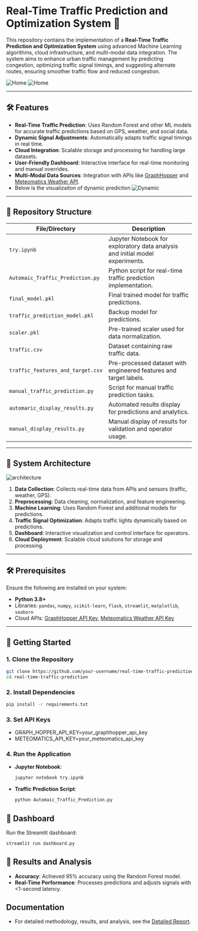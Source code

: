 # Real-Time Traffic Prediction and Optimization System 🚦

This repository contains the implementation of a **Real-Time Traffic Prediction and Optimization System** using advanced Machine Learning algorithms, cloud infrastructure, and multi-modal data integration. The system aims to enhance urban traffic management by predicting congestion, optimizing traffic signal timings, and suggesting alternate routes, ensuring smoother traffic flow and reduced congestion.

![Home](https://github.com/Jaffer74/Real-Time-Traffic-Prediction-and-Optimization-System/blob/main/home.png)
![Home](https://github.com/Jaffer74/Real-Time-Traffic-Prediction-and-Optimization-System/blob/main/home1.png)

---

## 🛠️ Features

- **Real-Time Traffic Prediction**: Uses Random Forest and other ML models for accurate traffic predictions based on GPS, weather, and social data.
- **Dynamic Signal Adjustments**: Automatically adapts traffic signal timings in real time.
- **Cloud Integration**: Scalable storage and processing for handling large datasets.
- **User-Friendly Dashboard**: Interactive interface for real-time monitoring and manual overrides.
- **Multi-Modal Data Sources**: Integration with APIs like [GraphHopper](https://graphhopper.com/dashboard/#/apikeys) and [Meteomatics Weather API](https://www.meteomatics.com/en/weather-api/).
- Below is the visualizaiton of dynamic prediction
![Dynamic](dynamic_prediction.png)
---

## 📁 Repository Structure

| File/Directory               | Description                                                                                     |
|------------------------------|-------------------------------------------------------------------------------------------------|
| `try.ipynb`                  | Jupyter Notebook for exploratory data analysis and initial model experiments.                  |
| `Automaic_Traffic_Prediction.py` | Python script for real-time traffic prediction implementation.                              |
| `final_model.pkl`            | Final trained model for traffic predictions.                                                  |
| `traffic_prediction_model.pkl` | Backup model for predictions.                                                               |
| `scaler.pkl`                 | Pre-trained scaler used for data normalization.                                               |
| `traffic.csv`                | Dataset containing raw traffic data.                                                          |
| `traffic_features_and_target.csv` | Pre-processed dataset with engineered features and target labels.                         |
| `manual_traffic_prediction.py` | Script for manual traffic prediction tasks.                                                 |
| `automaric_display_results.py` | Automated results display for predictions and analytics.                                     |
| `manual_display_results.py`  | Manual display of results for validation and operator usage.                                  |

---

## 🌟 System Architecture
![architecture](architecture.png)

1. **Data Collection**: Collects real-time data from APIs and sensors (traffic, weather, GPS).
2. **Preprocessing**: Data cleaning, normalization, and feature engineering.
3. **Machine Learning**: Uses Random Forest and additional models for predictions.
4. **Traffic Signal Optimization**: Adapts traffic lights dynamically based on predictions.
5. **Dashboard**: Interactive visualization and control interface for operators.
6. **Cloud Deployment**: Scalable cloud solutions for storage and processing.

---

## 🛠️ Prerequisites

Ensure the following are installed on your system:

- **Python 3.8+**
- Libraries: `pandas`, `numpy`, `scikit-learn`, `flask`, `streamlit`, `matplotlib`, `seaborn`
- Cloud APIs: [GraphHopper API Key](https://graphhopper.com/dashboard/#/apikeys), [Meteomatics Weather API Key](https://www.meteomatics.com/en/weather-api/)

---

## 🚀 Getting Started

### 1. Clone the Repository
```bash
git clone https://github.com/your-username/real-time-traffic-prediction.git
cd real-time-traffic-prediction
```
### 2. Install Dependencies
```bash
pip install -r requirements.txt
```

### 3. Set API Keys
- GRAPH_HOPPER_API_KEY=your_graphhopper_api_key
- METEOMATICS_API_KEY=your_meteomatics_api_key

### 4. Run the Application
- **Jupyter Notebook**:
  ```bash
  jupyter notebook try.ipynb
  ```
- **Traffic Prediction Script**:
  ```bash
  python Automaic_Traffic_Prediction.py
  ```
## 🎨 Dashboard

Run the Streamlit dashboard:
```bash
streamlit run dashboard.py
```
## 🧪 Results and Analysis

- **Accuracy**: Achieved 95% accuracy using the Random Forest model.
- **Real-Time Performance**: Processes predictions and adjusts signals with <1-second latency.

## Documentation 
- For detailed methodology, results, and analysis, see the [Detailed Report](https://github.com/Jaffer74/Real-Time-Traffic-Prediction-and-Optimization-System-/blob/main/Real-Time%20Traffic%20Prediction%20and%20Optimization%20.pdf).
